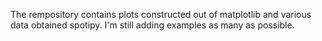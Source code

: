 The rempository contains plots constructed out of matplotlib and various data obtained spotipy. I'm still adding examples as many as possible.